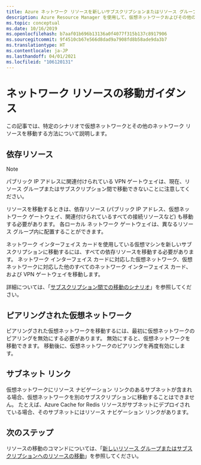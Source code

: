 ```yaml
---
title: Azure ネットワーク リソースを新しいサブスクリプションまたはリソース グループに移動する
description: Azure Resource Manager を使用して、仮想ネットワークおよびその他のネットワーク リソースを、新しいリソース グループまたはサブスクリプションに移動します。
ms.topic: conceptual
ms.date: 10/16/2019
ms.openlocfilehash: b7aaf01b696b13136a0f4077f315b137c8917906
ms.sourcegitcommit: 9f4510cb67e566d8dad9a7908fd8b58ade9da3b7
ms.translationtype: HT
ms.contentlocale: ja-JP
ms.lasthandoff: 04/01/2021
ms.locfileid: "106120131"
---
```

# <a name="move-guidance-for-networking-resources"></a>ネットワーク リソースの移動ガイダンス

この記事では、特定のシナリオで仮想ネットワークとその他のネットワーク リソースを移動する方法について説明します。

## <a name="dependent-resources"></a>依存リソース

> [!NOTE]
> パブリック IP アドレスに関連付けられている VPN ゲートウェイは、現在、リソース グループまたはサブスクリプション間で移動できないことに注意してください。

リソースを移動するときは、依存リソース (パブリック IP アドレス、仮想ネットワーク ゲートウェイ、関連付けられているすべての接続リソースなど) も移動する必要があります。 各ローカル ネットワーク ゲートウェイは、異なるリソース グループ内に配置することができます。

ネットワーク インターフェイス カードを使用している仮想マシンを新しいサブスクリプションに移動するには、すべての依存リソースを移動する必要があります。 ネットワーク インターフェイス カードに対応した仮想ネットワーク、仮想ネットワークに対応した他のすべてのネットワーク インターフェイス カード、および VPN ゲートウェイを移動します。

詳細については、「[サブスクリプション間での移動のシナリオ](../move-resource-group-and-subscription.md#scenario-for-move-across-subscriptions)」を参照してください。

## <a name="peered-virtual-network"></a>ピアリングされた仮想ネットワーク

ピアリングされた仮想ネットワークを移動するには、最初に仮想ネットワークのピアリングを無効にする必要があります。 無効にすると、仮想ネットワークを移動できます。 移動後に、仮想ネットワークのピアリングを再度有効にします。

## <a name="subnet-links"></a>サブネット リンク

仮想ネットワークにリソース ナビゲーション リンクのあるサブネットが含まれる場合、仮想ネットワークを別のサブスクリプションに移動することはできません。 たとえば、Azure Cache for Redis リソースがサブネットにデプロイされている場合、そのサブネットにはリソース ナビゲーション リンクがあります。

## <a name="next-steps"></a>次のステップ

リソースの移動のコマンドについては、「[新しいリソース グループまたはサブスクリプションへのリソースの移動](../move-resource-group-and-subscription.md)」を参照してください。
